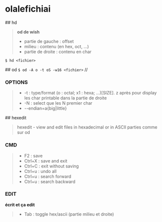 # olalefichiai

## hd
> **od de wish**
> - partie de gauche : offset
> - milieu : contenu (en hex, oct, ...)
> - partie de droite : contenu en char

`$ hd <fichier>`

## od
`$ od -A o -t oS -w16 <fichier>`    // <od par default>

### OPTIONS
> - -t : type/format (o : octal; x1 : hexa; ...)[SIZE]. z après pour display les char printable dans la partie de droite
> - -N : select que les N premier char 
> - --endian=a{big|little} 

## hexedit
> hexedit - view and edit files in hexadecimal or in ASCII
> parties comme sur od

### CMD
> - F2 : save 
> - Ctrl+X : save and exit  
> - Ctrl+C : exit without saving
> - Ctrl+u : undo all
> - Ctrl+u : search forward
> - Ctrl+u : search backward

### EDIT
**écrit et ça edit**
> - Tab : toggle hex/ascii (partie milieu et droite)
